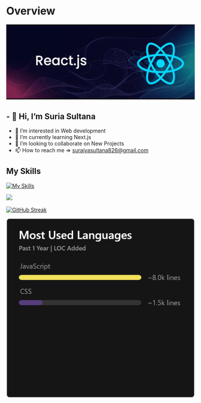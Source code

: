 # Overview

<img src='./assets/banner.png' />



## - 👋 Hi, I’m Suria Sultana
- 👀 I’m interested in Web development
- 🌱 I’m currently learning Next.js
- 💞️ I’m looking to collaborate on New Projects
- 📫 How to reach me  => suraiyasultana826@gmail.com

## My Skills

[![My Skills](https://skillicons.dev/icons?i=html,css,js,firebase,react,mongodb,nodejs,express)](https://skillicons.dev)

![](http://github-profile-summary-cards.vercel.app/api/cards/profile-details?username=suraiyasultana826&theme=aura_dark)


[![GitHub Streak](https://github-readme-streak-stats.herokuapp.com?user=suraiyasultana826&theme=prussian)](https://git.io/streak-stats)



<img src='./assets/suraiyasultana826_langs.png'/>










<!---
suraiyasultana826/suraiyasultana826 is a ✨ special ✨ repository because its `README.md` (this file) appears on your GitHub profile.
You can click the Preview link to take a look at your changes.
--->
